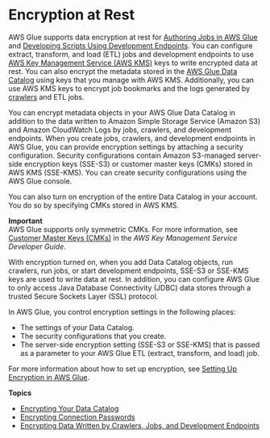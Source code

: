 # Encryption at Rest<a name="encryption-at-rest"></a>

AWS Glue supports data encryption at rest for [Authoring Jobs in AWS Glue](author-job.md) and [Developing Scripts Using Development Endpoints](dev-endpoint.md)\. You can configure extract, transform, and load \(ETL\) jobs and development endpoints to use [AWS Key Management Service \(AWS KMS\)](https://aws.amazon.com/kms/) keys to write encrypted data at rest\. You can also encrypt the metadata stored in the [AWS Glue Data Catalog](components-overview.md#data-catalog-intro) using keys that you manage with AWS KMS\. Additionally, you can use AWS KMS keys to encrypt job bookmarks and the logs generated by [crawlers](https://docs.aws.amazon.com/glue/latest/dg/add-crawler.html) and ETL jobs\.

You can encrypt metadata objects in your AWS Glue Data Catalog in addition to the data written to Amazon Simple Storage Service \(Amazon S3\) and Amazon CloudWatch Logs by jobs, crawlers, and development endpoints\. When you create jobs, crawlers, and development endpoints in AWS Glue, you can provide encryption settings by attaching a security configuration\. Security configurations contain Amazon S3\-managed server\-side encryption keys \(SSE\-S3\) or customer master keys \(CMKs\) stored in AWS KMS \(SSE\-KMS\)\. You can create security configurations using the AWS Glue console\.

You can also turn on encryption of the entire Data Catalog in your account\. You do so by specifying CMKs stored in AWS KMS\.

**Important**  
AWS Glue supports only symmetric CMKs\. For more information, see [Customer Master Keys \(CMKs\)](https://docs.aws.amazon.com/kms/latest/developerguide/concepts.html#master_keys) in the *AWS Key Management Service Developer Guide*\.  


With encryption turned on, when you add Data Catalog objects, run crawlers, run jobs, or start development endpoints, SSE\-S3 or SSE\-KMS keys are used to write data at rest\. In addition, you can configure AWS Glue to only access Java Database Connectivity \(JDBC\) data stores through a trusted Secure Sockets Layer \(SSL\) protocol\. 

In AWS Glue, you control encryption settings in the following places:
+ The settings of your Data Catalog\.
+ The security configurations that you create\.
+ The server\-side encryption setting \(SSE\-S3 or SSE\-KMS\) that is passed as a parameter to your AWS Glue ETL \(extract, transform, and load\) job\.

For more information about how to set up encryption, see [Setting Up Encryption in AWS Glue](set-up-encryption.md)\. 

**Topics**
+ [Encrypting Your Data Catalog](encrypt-glue-data-catalog.md)
+ [Encrypting Connection Passwords](encrypt-connection-passwords.md)
+ [Encrypting Data Written by Crawlers, Jobs, and Development Endpoints](encryption-security-configuration.md)